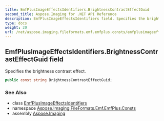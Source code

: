 ```yaml
---
title: EmfPlusImageEffectsIdentifiers.BrightnessContrastEffectGuid
second_title: Aspose.Imaging for .NET API Reference
description: EmfPlusImageEffectsIdentifiers field. Specifies the brightness contrast effect
type: docs
weight: 20
url: /net/aspose.imaging.fileformats.emf.emfplus.consts/emfplusimageeffectsidentifiers/brightnesscontrasteffectguid/
---
```

## EmfPlusImageEffectsIdentifiers.BrightnessContrastEffectGuid field

Specifies the brightness contrast effect.

```csharp
public const string BrightnessContrastEffectGuid;
```

### See Also

* class [EmfPlusImageEffectsIdentifiers](../)
* namespace [Aspose.Imaging.FileFormats.Emf.EmfPlus.Consts](../../emfplusimageeffectsidentifiers/)
* assembly [Aspose.Imaging](../../../)


